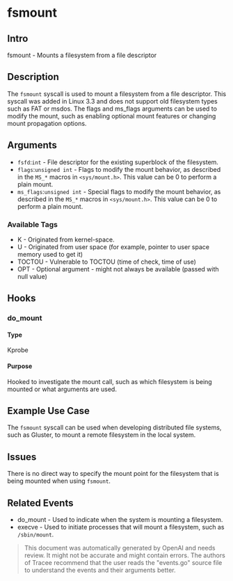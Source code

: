 
# fsmount

## Intro
fsmount - Mounts a filesystem from a file descriptor

## Description
The `fsmount` syscall is used to mount a filesystem from a file descriptor. This syscall was added in Linux 3.3 and does not support old filesystem types such as FAT or msdos. The flags and ms_flags arguments can be used to modify the mount, such as enabling optional mount features or changing mount propagation options.

## Arguments
* `fsfd`:`int` - File descriptor for the existing superblock of the filesystem.
* `flags`:`unsigned int` - Flags to modify the mount behavior, as described in the `MS_*` macros in `<sys/mount.h>`. This value can be 0 to perform a plain mount.
* `ms_flags`:`unsigned int` - Special flags to modify the mount behavior, as described in the `MS_*` macros in `<sys/mount.h>`. This value can be 0 to perform a plain mount.

### Available Tags
* K - Originated from kernel-space.
* U - Originated from user space (for example, pointer to user space memory used to get it)
* TOCTOU - Vulnerable to TOCTOU (time of check, time of use)
* OPT - Optional argument - might not always be available (passed with null value)

## Hooks
### do_mount
#### Type
Kprobe
#### Purpose
Hooked to investigate the mount call, such as which filesystem is being mounted or what arguments are used.

## Example Use Case
The `fsmount` syscall can be used when developing distributed file systems, such as Gluster, to mount a remote filesystem in the local system.

## Issues
There is no direct way to specify the mount point for the filesystem that is being mounted when using `fsmount`.

## Related Events
* do_mount - Used to indicate when the system is mounting a filesystem.
* execve - Used to initiate processes that will mount a filesystem, such as `/sbin/mount`.

> This document was automatically generated by OpenAI and needs review. It might
> not be accurate and might contain errors. The authors of Tracee recommend that
> the user reads the "events.go" source file to understand the events and their
> arguments better.
